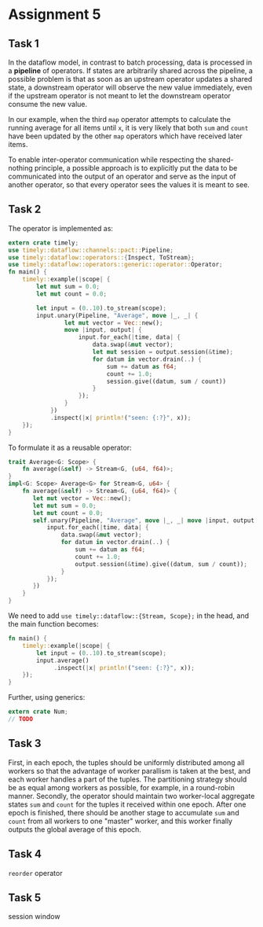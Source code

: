 # Assignment 5

## Task 1

In the dataflow model, in contrast to batch processing, data is processed in a **pipeline** of operators. If states are arbitrarily shared across the pipeline, a possible problem is that as soon as an upstream operator updates a shared state, a downstream operator will observe the new value immediately, even if the upstream operator is not meant to let the downstream operator consume the new value. 

In our example, when the third `map` operator attempts to calculate the running average for all items until `x`, it is very likely that both `sum` and `count` have been updated by the other `map` operators which have received later items.

To enable inter-operator communication while respecting the shared-nothing principle, a possible approach is to explicitly put the data to be communicated into the output of an operator and serve as the input of another operator, so that every operator sees the values it is meant to see.

## Task 2

The operator is implemented as:

```rust
extern crate timely;
use timely::dataflow::channels::pact::Pipeline;
use timely::dataflow::operators::{Inspect, ToStream};
use timely::dataflow::operators::generic::operator::Operator;
fn main() {
    timely::example(|scope| {
        let mut sum = 0.0;
        let mut count = 0.0;

        let input = (0..10).to_stream(scope);
        input.unary(Pipeline, "Average", move |_, _| {
                let mut vector = Vec::new();
                move |input, output| {
                    input.for_each(|time, data| {
                        data.swap(&mut vector);
                        let mut session = output.session(&time);
                        for datum in vector.drain(..) {
                            sum += datum as f64;
                            count += 1.0;
                            session.give((datum, sum / count))
                        }
                    });
                }
            })
            .inspect(|x| println!("seen: {:?}", x));
    });
}
```

To formulate it as a reusable operator:

```rust
trait Average<G: Scope> {
    fn average(&self) -> Stream<G, (u64, f64)>;
}
impl<G: Scope> Average<G> for Stream<G, u64> {
    fn average(&self) -> Stream<G, (u64, f64)> {
       let mut vector = Vec::new();
       let mut sum = 0.0;
       let mut count = 0.0;
       self.unary(Pipeline, "Average", move |_, _| move |input, output| {
           input.for_each(|time, data| {
               data.swap(&mut vector);
               for datum in vector.drain(..) {
                   sum += datum as f64;
                   count += 1.0;
                   output.session(&time).give((datum, sum / count));
               }
           });
       })
    }
}
```

We need to add `use timely::dataflow::{Stream, Scope};` in the head, and the main function becomes:

```rust
fn main() {
    timely::example(|scope| {
        let input = (0..10).to_stream(scope);
        input.average()
             .inspect(|x| println!("seen: {:?}", x));
    });
}
```

Further, using generics:

```rust
extern crate Num;
// TODO
```

## Task 3

First, in each epoch, the tuples should be uniformly distributed among all workers so that the advantage of worker parallism is taken at the best, and each worker handles a part of the tuples. The partitioning strategy should be as equal among workers as possible, for example, in a round-robin manner. Secondly, the operator should maintain two worker-local aggregate states `sum` and `count` for the tuples it received within one epoch. After one epoch is finished, there should be another stage to accumulate `sum` and `count` from all workers to one "master" worker, and this worker finally outputs the global average of this epoch.


## Task 4

`reorder` operator


## Task 5

session window